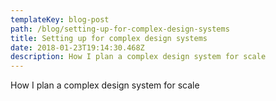 ```yaml
---
templateKey: blog-post
path: /blog/setting-up-for-complex-design-systems
title: Setting up for complex design systems
date: 2018-01-23T19:14:30.468Z
description: How I plan a complex design system for scale
---
```

How I plan a complex design system for scale
